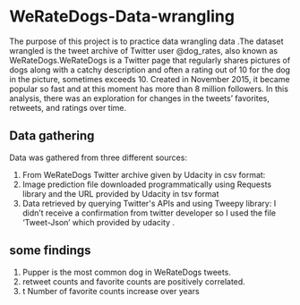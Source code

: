 # WeRateDogs-Data-wrangling
The purpose of this project is to practice data wrangling data .The dataset wrangled is the tweet archive 
of Twitter user @dog_rates, also known as WeRateDogs.WeRateDogs is a Twitter page that regularly shares pictures of dogs along with a catchy 
description and often a rating out of 10 for the dog in the picture, sometimes exceeds 10. Created in November 2015, it became popular so fast and at this moment has more than 8 million followers. In this analysis, there was an exploration for changes in the tweets’ favorites, retweets, and ratings over time.

## Data gathering
Data was gathered from three different sources: 
1. From WeRateDogs Twitter archive given by Udacity in csv format: 
2. Image prediction file downloaded programmatically using Requests library and the URL provided by Udacity in tsv format 
3. Data retrieved by querying Twitter's APIs and using Tweepy library:  I didn’t receive a confirmation from twitter developer so I used the file ‘Tweet-Json’ which 
provided by udacity .

## some findings 
1. Pupper is the most common dog in WeRateDogs tweets.  
2. retweet counts and favorite counts are positively correlated.  
3. t Number of favorite counts increase over years
